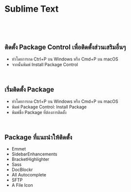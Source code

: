# Sublime Text

&nbsp;

&nbsp;

## ติดตั้ง Package Control เพื่อติดตั้งส่วนเสริมอื่นๆ
- ทำโดยการกด Ctrl+P บน Windows หรือ Cmd+P บน macOS
- จากนั้นพิมพ์ Install Package Control

&nbsp;

## เริ่มติดตั้ง Package
- ทำโดยการกด Ctrl+P บน Windows หรือ Cmd+P บน macOS
- พิมพ์ Package Control: Install Package
- พิมพ์ชื่อ Package ที่ต้องการติดตั้ง

&nbsp;

## Package ที่แนะนำให้ติดตั้ง
- Emmet
- SidebarEnhancements
- BracketHighlighter
- Sass
- DocBlockr
- All Autocomplete
- SFTP
- A File Icon